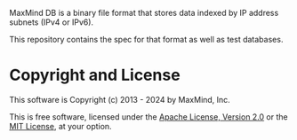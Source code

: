 MaxMind DB is a binary file format that stores data indexed by IP address
subnets (IPv4 or IPv6).

This repository contains the spec for that format as well as test databases.

# Copyright and License

This software is Copyright (c) 2013 - 2024 by MaxMind, Inc.

This is free software, licensed under the [Apache License, Version
2.0](LICENSE-APACHE) or the [MIT License](LICENSE-MIT), at your option.

